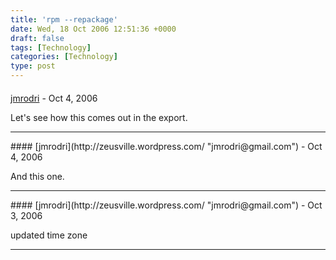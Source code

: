```yaml
---
title: 'rpm --repackage'
date: Wed, 18 Oct 2006 12:51:36 +0000
draft: false
tags: [Technology]
categories: [Technology]
type: post
---
```



#### 
[jmrodri](http://zeusville.wordpress.com/ "jmrodri@gmail.com") - <time datetime="2006-10-19 03:30:09">Oct 4, 2006</time>

Let's see how this comes out in the export.
<hr />
#### 
[jmrodri](http://zeusville.wordpress.com/ "jmrodri@gmail.com") - <time datetime="2006-10-19 03:30:28">Oct 4, 2006</time>

And this one.
<hr />
#### 
[jmrodri](http://zeusville.wordpress.com/ "jmrodri@gmail.com") - <time datetime="2006-10-18 23:37:08">Oct 3, 2006</time>

updated time zone
<hr />
